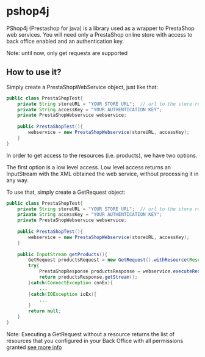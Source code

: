 pshop4j
=======

PShop4j (Prestashop for java) is a library used as a wrapper to PrestaShop web services.  You will need only a PrestaShop online store with access to back office enabled and an authentication key.

Note: until now, only get requests are supported

How to use it?
--------------

Simply create a PrestaShopWebService object, just like that:

```java
public class PrestaShopTest{ 
    private String storeURL = "YOUR STORE URL";  // url to the store root (for example http://www.myPShop4JStore.com)
    private String accessKey = "YOUR AUTHENTICATION KEY";
    private PrestaShopWebservice webservice;
    
    public PrestaShopTest(){
        webservice = new PrestaShopWebservice(storeURL, accessKey);
    }
}
```

In order to get access to the resources (i.e. products), we have two options.

The first option is a low level access.  Low level access returns an InputStream with the XML obtained the web service, without processing it in any way.

To use that, simply create a GetRequest object:


```java
public class PrestaShopTest{ 
    private String storeURL = "YOUR STORE URL";  // url to the store root (for example http://www.myPShop4JStore.com)
    private String accessKey = "YOUR AUTHENTICATION KEY";
    private PrestaShopWebservice webservice;
    
    public PrestaShopTest(){
        webservice = new PrestaShopWebservice(storeURL, accessKey);
    }
    
    public InputStream getProducts(){
        GetRequest productsRequest = new GetRequest().withResource(Resources.products);
        try{
            PrestaShopResponse productsResponse = webservice.executeRequest(productsRequest);
            return productsResponse.getStream();
        }catch(ConnectException cnnEx){
            ...
        }catch(IOException ioEx){
            ...
        }
        return null;
    }
}
```

Note: Executing a GetRequest without a resource returns the list of resources that you configured in your Back Office with all permissions granted [see more info](http://doc.prestashop.com/display/PS14/Chapter+2+-+Discovery+-+Testing+access+to+the+web+service+with+the+browser)





  

